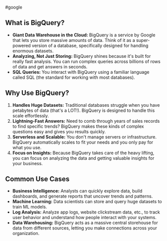 #google
## What is BigQuery?

- **Giant Data Warehouse in the Cloud:** BigQuery is a service by Google that lets you store massive amounts of data. Think of it as a super-powered version of a database, specifically designed for handling enormous datasets.    
- **Analyzing, Not Just Storing:** BigQuery shines because it's built for really fast analysis. You can run complex queries across billions of rows of data and get answers in seconds.
- **SQL Queries:** You interact with BigQuery using a familiar language called SQL (the standard for working with most databases).
## Why Use BigQuery?

1. **Handles Huge Datasets:** Traditional databases struggle when you have petabytes of data (that's a LOT!). BigQuery is designed to handle this scale effortlessly.
2.  **Lightning-Fast Answers:** Need to comb through years of sales records to find specific trends? BigQuery makes these kinds of complex questions easy and gives you results quickly.
3. **Serverless and Scalable:** You don't manage servers or infrastructure. BigQuery automatically scales to fit your needs and you only pay for what you use.
4. **Focus on Insights:** Because BigQuery takes care of the heavy lifting, you can focus on analyzing the data and getting valuable insights for your business.
## Common Use Cases

- **Business Intelligence:** Analysts can quickly explore data, build dashboards, and generate reports that uncover trends and patterns.
- **Machine Learning:** Data scientists can store and query huge datasets to train ML models.
- **Log Analysis:** Analyze app logs, website clickstream data, etc., to track user behavior and understand how people interact with your systems.
- **Data Warehousing:** BigQuery acts as a massive central storehouse for data from different sources, letting you make connections across your organization.

